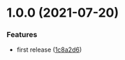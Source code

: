# 1.0.0 (2021-07-20)


### Features

* first release ([1c8a2d6](https://github.com/piotrzaborow/notion-react-renderer/commit/1c8a2d6825470558f2f7bdd708e0252e77a4daed))
